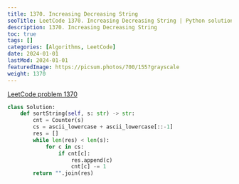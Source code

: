 ```yaml
---
title: 1370. Increasing Decreasing String
seoTitle: LeetCode 1370. Increasing Decreasing String | Python solution and explanation
description: 1370. Increasing Decreasing String
toc: true
tags: []
categories: [Algorithms, LeetCode]
date: 2024-01-01
lastMod: 2024-01-01
featuredImage: https://picsum.photos/700/155?grayscale
weight: 1370
---
```


[LeetCode problem 1370](https://leetcode.com/problems/increasing-decreasing-string/)

```python
class Solution:
    def sortString(self, s: str) -> str:
        cnt = Counter(s)
        cs = ascii_lowercase + ascii_lowercase[::-1]
        res = []
        while len(res) < len(s):
            for c in cs:
                if cnt[c]:
                    res.append(c)
                    cnt[c] -= 1
        return "".join(res)

```
